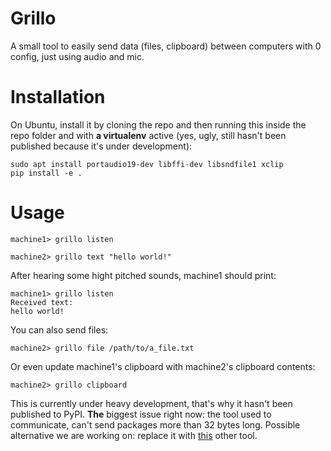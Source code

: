 # Grillo

A small tool to easily send data (files, clipboard) between computers with 0 config, just using audio and mic.

# Installation

On Ubuntu, install it by cloning the repo and then running this inside the repo folder and with **a virtualenv** active (yes, ugly, still hasn't been published because it's under development):


    sudo apt install portaudio19-dev libffi-dev libsndfile1 xclip
    pip install -e .


# Usage


    machine1> grillo listen

    machine2> grillo text "hello world!"


After hearing some hight pitched sounds, machine1 should print:

    machine1> grillo listen
    Received text:
    hello world!


You can also send files:

    machine2> grillo file /path/to/a_file.txt


Or even update machine1's clipboard with machine2's clipboard contents:

    machine2> grillo clipboard


This is currently under heavy development, that's why it hasn't been published to PyPI.
**The** biggest issue right now: the tool used to communicate, can't send packages more than 32 bytes long. Possible alternative we are working on: replace it with [this](https://github.com/romanz/amodem) other tool.
